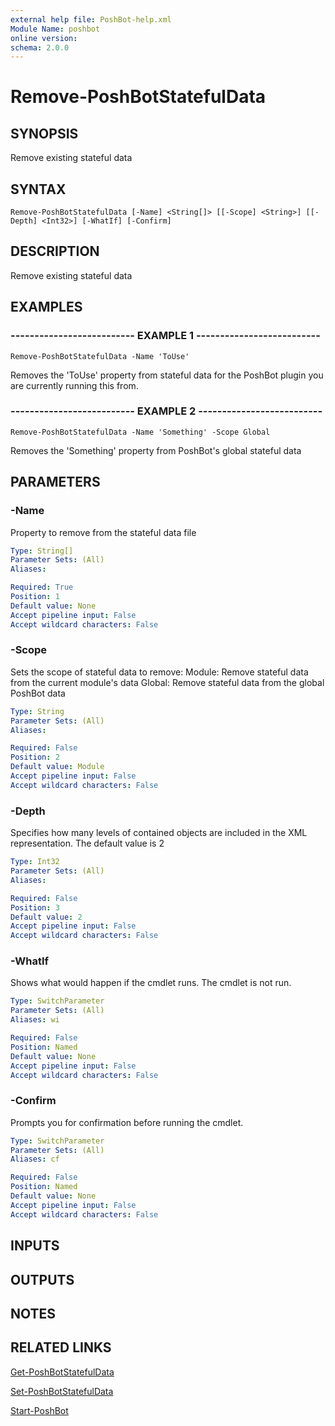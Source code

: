```yaml
---
external help file: PoshBot-help.xml
Module Name: poshbot
online version: 
schema: 2.0.0
---
```


# Remove-PoshBotStatefulData

## SYNOPSIS
Remove existing stateful data

## SYNTAX

```
Remove-PoshBotStatefulData [-Name] <String[]> [[-Scope] <String>] [[-Depth] <Int32>] [-WhatIf] [-Confirm]
```

## DESCRIPTION
Remove existing stateful data

## EXAMPLES

### -------------------------- EXAMPLE 1 --------------------------
```
Remove-PoshBotStatefulData -Name 'ToUse'
```

Removes the 'ToUse' property from stateful data for the PoshBot plugin you are currently running this from.

### -------------------------- EXAMPLE 2 --------------------------
```
Remove-PoshBotStatefulData -Name 'Something' -Scope Global
```

Removes the 'Something' property from PoshBot's global stateful data

## PARAMETERS

### -Name
Property to remove from the stateful data file

```yaml
Type: String[]
Parameter Sets: (All)
Aliases: 

Required: True
Position: 1
Default value: None
Accept pipeline input: False
Accept wildcard characters: False
```

### -Scope
Sets the scope of stateful data to remove:
    Module: Remove stateful data from the current module's data
    Global: Remove stateful data from the global PoshBot data

```yaml
Type: String
Parameter Sets: (All)
Aliases: 

Required: False
Position: 2
Default value: Module
Accept pipeline input: False
Accept wildcard characters: False
```

### -Depth
Specifies how many levels of contained objects are included in the XML representation.
The default value is 2

```yaml
Type: Int32
Parameter Sets: (All)
Aliases: 

Required: False
Position: 3
Default value: 2
Accept pipeline input: False
Accept wildcard characters: False
```

### -WhatIf
Shows what would happen if the cmdlet runs.
The cmdlet is not run.

```yaml
Type: SwitchParameter
Parameter Sets: (All)
Aliases: wi

Required: False
Position: Named
Default value: None
Accept pipeline input: False
Accept wildcard characters: False
```

### -Confirm
Prompts you for confirmation before running the cmdlet.

```yaml
Type: SwitchParameter
Parameter Sets: (All)
Aliases: cf

Required: False
Position: Named
Default value: None
Accept pipeline input: False
Accept wildcard characters: False
```

## INPUTS

## OUTPUTS

## NOTES

## RELATED LINKS

[Get-PoshBotStatefulData]()

[Set-PoshBotStatefulData]()

[Start-PoshBot]()

